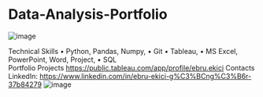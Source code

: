 # Data-Analysis-Portfolio
![image](https://github.com/naturelle/Data-Analysis-Portfolio/assets/12982675/602d40fe-fdc1-4eac-880f-a367e5c97bb4)

Technical Skills 
• Python, Pandas, Numpy,                	• Git
• Tableau, 	• MS Excel, PowerPoint, Word, Project,
• SQL 	
Portfolio Projects
https://public.tableau.com/app/profile/ebru.ekici
Contacts  
LinkedIn: https://www.linkedin.com/in/ebru-ekici-g%C3%BCng%C3%B6r-37b84279 
![image](https://github.com/naturelle/Data-Analysis-Portfolio/assets/12982675/0c6692d0-d4b9-487b-a05d-1272fba56af9)
